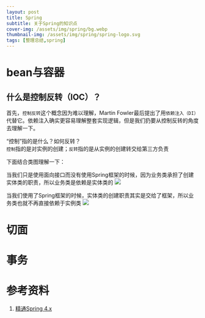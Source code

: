 ```yaml
---
layout: post
title: Spring
subtitle: 关于Spring的知识点
cover-img: /assets/img/spring/bg.webp
thumbnail-img: /assets/img/spring/spring-logo.svg
tags: [整理总结,spring]
---
```


# bean与容器
## 什么是控制反转（IOC）？
首先，```控制反转```这个概念因为难以理解，Martin Fowler最后提出了用```依赖注入（DI）```代替它。依赖注入确实更容易理解整套实现逻辑，但是我们扔要从控制反转的角度去理解一下。  

“控制”指的是什么？如何反转？  
```控制```指的是对实例的创建；```反转```指的是从实例的创建转交给第三方负责  

下面结合类图理解一下：     

当我们只是使用面向接口而没有使用Spring框架的时候，因为业务类承担了创建实体类的职责，所以业务类是依赖是实体类的
![](/assets/img/spring/IOC-1.PNG)

当我们使用了Spring框架的时候，实体类的创建职责其实是交给了框架，所以业务类也就不再直接依赖于实例类
![](/assets/img/spring/IOC-2.PNG)


# 切面

# 事务


# 参考资料
1. [精通Spring 4.x](https://book.douban.com/subject/26952826/)